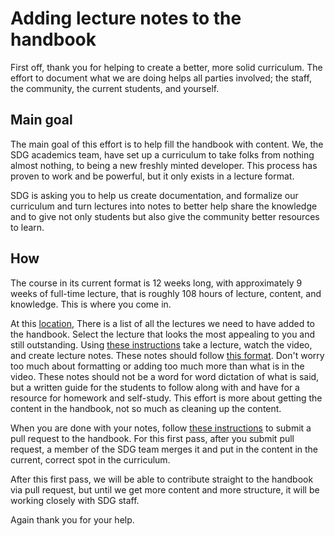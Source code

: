 # Adding lecture notes to the handbook

First off, thank you for helping to create a better, more solid curriculum. The effort to document what we are doing helps all parties involved; the staff, the community, the current students, and yourself.

## Main goal

The main goal of this effort is to help fill the handbook with content. We, the SDG academics team, have set up a curriculum to take folks from nothing almost nothing, to being a new freshly minted developer. This process has proven to work and be powerful, but it only exists in a lecture format.

SDG is asking you to help us create documentation, and formalize our curriculum and turn lectures into notes to better help share the knowledge and to give not only students but also give the community better resources to learn.

## How

The course in its current format is 12 weeks long, with approximately 9 weeks of full-time lecture, that is roughly 108 hours of lecture, content, and knowledge. This is where you come in.

At this [location](./lectures-to-do.md), There is a list of all the lectures we need to have added to the handbook. Select the lecture that looks the most appealing to you and still outstanding. Using [these instructions](./contribution-instructions.md) take a lecture, watch the video, and create lecture notes. These notes should follow [this format](./lecture-note-template.md). Don't worry too much about formatting or adding too much more than what is in the video. These notes should not be a word for word dictation of what is said, but a written guide for the students to follow along with and have for a resource for homework and self-study. This effort is more about getting the content in the handbook, not so much as cleaning up the content.

When you are done with your notes, follow [these instructions](./contribution-instructions.md) to submit a pull request to the handbook. For this first pass, after you submit pull request, a member of the SDG team merges it and put in the content in the current, correct spot in the curriculum.

After this first pass, we will be able to contribute straight to the handbook via pull request, but until we get more content and more structure, it will be working closely with SDG staff.

Again thank you for your help.
